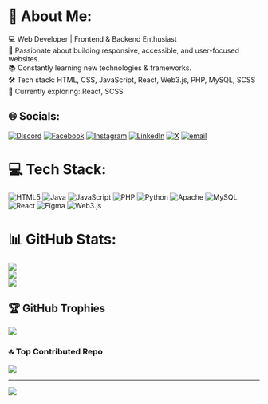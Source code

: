 # 💫 About Me:
💻 Web Developer | Frontend & Backend Enthusiast  <br>🚀 Passionate about building responsive, accessible, and user-focused websites.  <br>📚 Constantly learning new technologies & frameworks.  <br>🛠️ Tech stack: HTML, CSS, JavaScript, React, Web3.js, PHP, MySQL, SCSS  <br>🌱 Currently exploring: React, SCSS  


## 🌐 Socials:
[![Discord](https://img.shields.io/badge/Discord-%237289DA.svg?logo=discord&logoColor=white)](https://discord.gg/hengjake) [![Facebook](https://img.shields.io/badge/Facebook-%231877F2.svg?logo=Facebook&logoColor=white)](https://facebook.com/HengJunKai) [![Instagram](https://img.shields.io/badge/Instagram-%23E4405F.svg?logo=Instagram&logoColor=white)](https://instagram.com/heng.j1) [![LinkedIn](https://img.shields.io/badge/LinkedIn-%230077B5.svg?logo=linkedin&logoColor=white)](https://linkedin.com/in/HengJunKai) [![X](https://img.shields.io/badge/X-black.svg?logo=X&logoColor=white)](https://x.com/hjk65675844) [![email](https://img.shields.io/badge/Email-D14836?logo=gmail&logoColor=white)](mailto:hengjunkai@gmail.com) 

# 💻 Tech Stack:
![HTML5](https://img.shields.io/badge/html5-%23E34F26.svg?style=for-the-badge&logo=html5&logoColor=white) ![Java](https://img.shields.io/badge/java-%23ED8B00.svg?style=for-the-badge&logo=openjdk&logoColor=white) ![JavaScript](https://img.shields.io/badge/javascript-%23323330.svg?style=for-the-badge&logo=javascript&logoColor=%23F7DF1E) ![PHP](https://img.shields.io/badge/php-%23777BB4.svg?style=for-the-badge&logo=php&logoColor=white) ![Python](https://img.shields.io/badge/python-3670A0?style=for-the-badge&logo=python&logoColor=ffdd54) ![Apache](https://img.shields.io/badge/apache-%23D42029.svg?style=for-the-badge&logo=apache&logoColor=white) ![MySQL](https://img.shields.io/badge/mysql-4479A1.svg?style=for-the-badge&logo=mysql&logoColor=white) ![React](https://img.shields.io/badge/react-%2320232a.svg?style=for-the-badge&logo=react&logoColor=%2361DAFB) ![Figma](https://img.shields.io/badge/figma-%23F24E1E.svg?style=for-the-badge&logo=figma&logoColor=white) ![Web3.js](https://img.shields.io/badge/web3.js-F16822?style=for-the-badge&logo=web3.js&logoColor=white)
# 📊 GitHub Stats:
![](https://github-readme-stats.vercel.app/api?username=HengJake&theme=dark&hide_border=false&include_all_commits=false&count_private=false)<br/>
![](https://nirzak-streak-stats.vercel.app/?user=HengJake&theme=dark&hide_border=false)<br/>
![](https://github-readme-stats.vercel.app/api/top-langs/?username=HengJake&theme=dark&hide_border=false&include_all_commits=false&count_private=false&layout=compact)

## 🏆 GitHub Trophies
![](https://github-profile-trophy.vercel.app/?username=HengJake&theme=cobalt&no-frame=false&no-bg=false&margin-w=4)

### 🔝 Top Contributed Repo
![](https://github-contributor-stats.vercel.app/api?username=HengJake&limit=5&theme=transparent&combine_all_yearly_contributions=true)

---
[![](https://visitcount.itsvg.in/api?id=HengJake&icon=0&color=0)](https://visitcount.itsvg.in)

<!-- Proudly created with GPRM ( https://gprm.itsvg.in ) -->
